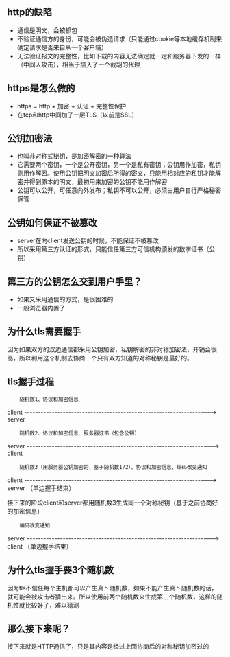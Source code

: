 ## http的缺陷
- 通信是明文，会被抓包
- 不验证通信方的身份，可能会被伪造请求（只能通过cookie等本地缓存机制来确定请求是否来自从一个客户端）
- 无法验证报文的完整性，比如下载的内容无法确定就一定和服务器下发的一样（中间人攻击），相当于插入了一个截胡的代理

## https是怎么做的
- https = http + 加密 + 认证 + 完整性保护
- 在tcp和http中间加了一层TLS（以前是SSL）

## 公钥加密法
- 也叫非对称式秘钥，是加密解密的一种算法
- 它需要两个密钥，一个是公开密钥，另一个是私有密钥；公钥用作加密，私钥则用作解密。使用公钥把明文加密后所得的密文，只能用相对应的私钥才能解密并得到原本的明文，最初用来加密的公钥不能用作解密
- 公钥可以公开，可任意向外发布；私钥不可以公开，必须由用户自行严格秘密保管

## 公钥如何保证不被篡改
- server在向client发送公钥的时候，不能保证不被篡改
- 所以采用第三方认证的形式，只能信任第三方可信机构颁发的数字证书（公钥）

## 第三方的公钥怎么交到用户手里？
- 如果又采用通信的方式，是很困难的
- 一般浏览器内置了

## 为什么tls需要握手
因为如果双方的双边通信都采用公钥加密，私钥解密的非对称加密法，开销会很高，所以利用这个机制去协商一个只有双方知道的对称秘钥是最好的。

## tls握手过程

        随机数1、协议和加密信息
client -------------------------------------------------------------------> server


        随机数2、协议和加密信息、服务器证书（包含公钥）
server -------------------------------------------------------------------> client


        随机数3（用服务器公钥加密的，基于随机数1/2）、协议和加密信息、编码改变通知
client -------------------------------------------------------------------> server （单边握手结束）


接下来的阶段client和server都用随机数3生成同一个对称秘钥（基于之前协商好的加密信息）


        编码改变通知
server -------------------------------------------------------------------> client （单边握手结束）


## 为什么tls握手要3个随机数
因为tls不信任每个主机都可以产生真丶随机数，如果不能产生真丶随机数的话，就可能会被攻击者猜出来。所以使用前两个随机数来生成第三个随机数，这样的随机性就比较好了，难以猜测

## 那么接下来呢？
接下来就是HTTP通信了，只是其内容是经过上面协商后的对称秘钥加密过的